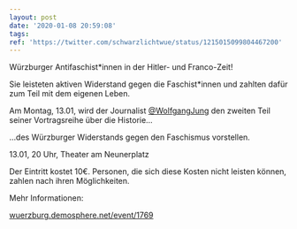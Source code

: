 ```yaml
---
layout: post
date: '2020-01-08 20:59:08'
tags: 
ref: 'https://twitter.com/schwarzlichtwue/status/1215015099804467200'
---
```

Würzburger Antifaschist\*innen in der Hitler- und Franco-Zeit!

Sie leisteten aktiven Widerstand gegen die Faschist\*innen und zahlten dafür zum Teil mit dem eigenen Leben.



Am Montag, 13.01, wird der Journalist [@WolfgangJung](https://twitter.com/WolfgangJung) den zweiten Teil seiner Vortragsreihe über die Historie…

…des Würzburger Widerstands gegen den Faschismus vorstellen.



13.01, 20 Uhr, Theater am Neunerplatz



Der Eintritt kostet 10€. Personen, die sich diese Kosten nicht leisten können, zahlen nach ihren Möglichkeiten.



Mehr Informationen:

[wuerzburg.demosphere.net/event/1769](https://wuerzburg.demosphere.net/event/1769)